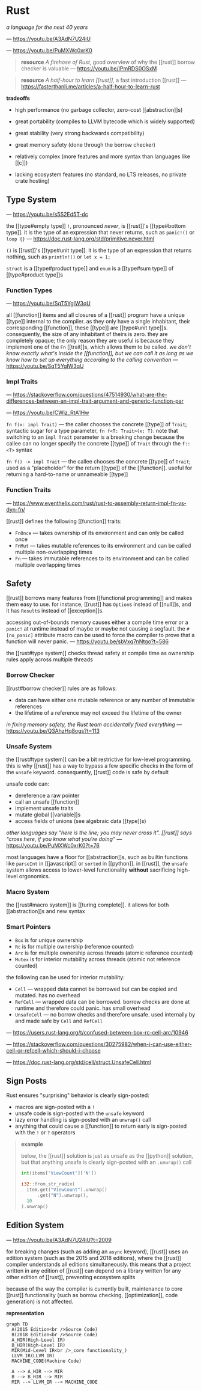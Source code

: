 # Rust

_a language for the next 40 years_

&mdash; <https://youtu.be/A3AdN7U24iU>

&mdash; <https://youtu.be/PuMXWc0xrK0>

> **resource** _A firehose of Rust_, good overview of why the [[rust]] borrow checker is valuable &mdash; <https://youtu.be/IPmRDS0OSxM>

> **resource** _A half-hour to learn [[rust]]_, a fast introduction [[rust]] &mdash; <https://fasterthanli.me/articles/a-half-hour-to-learn-rust>

**tradeoffs**

- high performance (no garbage collector, zero-cost [[abstraction]]s)
- great portability (compiles to LLVM bytecode which is widely supported)
- great stability (very strong backwards compatibility)
- great memory safety (done through the borrow checker)

- relatively complex (more features and more syntax than languages like [[c]])
- lacking ecosystem features (no standard, no LTS releases, no private crate hosting)

## Type System

&mdash; <https://youtu.be/s5S2Ed5T-dc>

the [[type#empty type]] `!`, pronounced _never_, is [[rust]]'s [[type#bottom type]]. it is the type of an expression that never returns, such as `panic!()` or `loop {}` &mdash; <https://doc.rust-lang.org/std/primitive.never.html>

`()` is [[rust]]'s [[type#unit type]]. it is the type of an expression that returns nothing, such as `println!()` or `let x = 1;`

`struct` is a [[type#product type]] and `enum` is a [[type#sum type]] of [[type#product type]]s

### Function Types

&mdash; <https://youtu.be/SqT5YglW3qU>

all [[function]] items and all closures of a [[rust]] program have a unique [[type]] internal to the compiler. as they only have a single inhabitant, their corresponding [[function]], these [[type]] are [[type#unit type]]s. consequently, the size of any inhabitant of theirs is zero. they are completely opaque; the only reason they are useful is because they implement one of the `Fn` [[trait]]s, which allows them to be called. _we don't know exactly what's inside the [[function]], but we can call it as long as we know how to set up everything according to the calling convention_ &mdash; <https://youtu.be/SqT5YglW3qU>

### Impl Traits

&mdash; <https://stackoverflow.com/questions/47514930/what-are-the-differences-between-an-impl-trait-argument-and-generic-function-par>

&mdash; <https://youtu.be/CWiz_RtA1Hw>

`fn f(x: impl Trait)` &mdash; the caller chooses the concrete [[type]] of `Trait`; syntactic sugar for a type parameter, `fn f<T: Trait>(x: T)`. note that switching to an `impl Trait` parameter is a breaking change because the callee can no longer specify the concrete [[type]] of `Trait` through the `f::<T>` syntax

`fn f() -> impl Trait` &mdash; the callee chooses the concrete [[type]] of `Trait`; used as a "placeholder" for the return [[type]] of the [[function]]. useful for returning a hard-to-name or unnameable [[type]]

### Function Traits

&mdash; <https://www.eventhelix.com/rust/rust-to-assembly-return-impl-fn-vs-dyn-fn/>

[[rust]] defines the following [[function]] traits:

- `FnOnce` &mdash; takes ownership of its environment and can only be called once
- `FnMut` &mdash; takes mutable references to its environment and can be called multiple non-overlapping times
- `Fn` &mdash; takes immutable references to its environment and can be called multiple overlapping times

## Safety

[[rust]] borrows many features from [[functional programming]] and makes them easy to use. for instance, [[rust]] has `Option`s instead of [[null]]s, and it has `Result`s instead of [[exception]]s.

accessing out-of-bounds memory causes either a compile time error or a `panic!` at runtime instead of maybe or maybe not causing a segfault. the `#[no_panic]` attribute macro can be used to force the compiler to prove that a function will never panic. &mdash; <https://youtu.be/sbVxq7nNtgo?t=586>

the [[rust#type system]] checks thread safety at compile time as ownership rules apply across multiple threads

### Borrow Checker

[[rust#borrow checker]] rules are as follows:

- data can have either one mutable reference or any number of immutable references
- the lifetime of a reference may not exceed the lifetime of the owner

_in fixing memory safety, the Rust team accidentally fixed everything_ &mdash; <https://youtu.be/Q3AhzHq8ogs?t=113>

### Unsafe System

the [[rust#type system]] can be a bit restrictive for low-level programming. this is why [[rust]] has a way to bypass a few specific checks in the form of the `unsafe` keyword. consequently, [[rust]] code is safe by default

unsafe code can:

- dereference a raw pointer
- call an unsafe [[function]]
- implement unsafe traits
- mutate global [[variable]]s
- access fields of unions (see algebraic data [[type]]s)

_other languages say "here is the line; you may never cross it". [[rust]] says "cross here, if you know what you're doing"_ &mdash; <https://youtu.be/PuMXWc0xrK0?t=76>

most languages have a floor for [[abstraction]]s, such as builtin functions like `parseInt` in [[javascript]] or `sorted` in [[python]]. in [[rust]], the `unsafe` system allows access to lower-level functionality **without** sacrificing high-level orgonomics.

### Macro System

the [[rust#macro system]] is [[turing complete]]. it allows for both [[abstraction]]s and new syntax

### Smart Pointers

- `Box` is for unique ownership
- `Rc` is for multiple ownership (reference counted)
- `Arc` is for multiple ownership across threads (atomic reference counted)
- `Mutex` is for interior mutability across threads (atomic not reference counted)

the following can be used for interior mutability:

- `Cell` &mdash; wrapped data cannot be borrowed but can be copied and mutated. has no overhead
- `RefCell` &mdash; wrapped data can be borrowed. borrow checks are done at runtime and therefore could panic. has small overhead
- `UnsafeCell` &mdash; no borrow checks and therefore unsafe. used internally by and made safe by `Cell` and `RefCell`

&mdash; <https://users.rust-lang.org/t/confused-between-box-rc-cell-arc/10946>

&mdash; <https://stackoverflow.com/questions/30275982/when-i-can-use-either-cell-or-refcell-which-should-i-choose>

&mdash; <https://doc.rust-lang.org/std/cell/struct.UnsafeCell.html>

## Sign Posts

Rust ensures "surprising" behavior is clearly sign-posted:

- macros are sign-posted with a `!`
- unsafe code is sign-posted with the `unsafe` keyword
- lazy error handling is sign-posted with an `unwrap()` call
- anything that could cause a [[function]] to return early is sign-posted with the `!` or `?` operators

> **example**
>
> below, the [[rust]] solution is just as unsafe as the [[python]] solution, but that anything unsafe is clearly sign-posted with an `.unwrap()` call
>
> ```python
> int(items['ViewCount']['N'])
> ```
>
> ```rust
> i32::from_str_radix(
>   item.get("ViewCount").unwrap()
>       .get("N").unwrap(),
>   10
> ).unwrap()
> ```

## Edition System

&mdash; <https://youtu.be/A3AdN7U24iU?t=2009>

for breaking changes (such as adding an `async` keyword), [[rust]] uses an edition system (such as the 2015 and 2018 editions), where the [[rust]] compiler understands all editions simultaneously. this means that a project written in any edition of [[rust]] can depend on a library written for any other edition of [[rust]], preventing ecosystem splits

because of the way the compiler is currently built, maintenance to core [[rust]] functionality (such as borrow checking, [[optimization]], code generation) is not affected.

**representation**

```mermaid
graph TD
  A(2015 Edition<br />Source Code)
  B(2018 Edition<br />Source Code)
  A_HIR(High-Level IR)
  B_HIR(High-Level IR)
  MIR(Mid-Level IR<br />_core functionality_)
  LLVM_IR(LLVM IR)
  MACHINE_CODE(Machine Code)

  A --> A_HIR --> MIR
  B --> B_HIR --> MIR
  MIR --> LLVM_IR --> MACHINE_CODE
```
